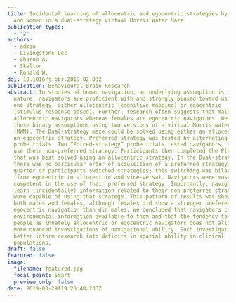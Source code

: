 ```yaml
---
title: Incidental learning of allocentric and egocentric strategies by both men
  and women in a dual-strategy virtual Morris Water Maze
publication_types:
  - "2"
authors:
  - admin
  - Livingstone-Lee
  - Sharon A.
  - Skelton
  - Ronald W.
doi: 10.1016/j.bbr.2019.02.032
publication: Behavioural Brain Research
abstract: In studies of human navigation, an underlying assumption is that, by
  nature, navigators are proficient with and strongly biased toward using only
  one strategy, either allocentric (cognitive mapping) or egocentric
  (stimulus-response based). Further, research often suggests that males are
  allocentric navigators whereas females are egocentric navigators. We tested
  these binary assumptions using two versions of a virtual Morris water maze
  (MWM). The Dual-strategy maze could be solved using either an allocentric or
  an egocentric strategy. Preferred strategy was tested by alternating test and
  probe trials. Two “Forced-strategy” probe trials tested navigators’ ability to
  use their non-preferred strategy. Participants then completed the Place maze
  that was best solved using an allocentric strategy. In the Dual-strategy maze,
  there was no particular order of acquisition of a preferred strategy and a
  quarter of participants switched strategies; this switching was bilateral
  (from egocentric to allocentric and vice-versa). Navigators were most
  competent in the use of their preferred strategy. Importantly, navigators did
  learn (incidentally) information related to their non-preferred strategy and
  were capable of using that strategy. This pattern of results was shown for
  both males and females, although females did show a stronger preference for
  egocentric navigation than did males. We concluded that navigators can use all
  environmental information available to them and that the tendency to view
  people as innately allocentric or egocentric navigators does not allow for
  more nuanced investigations of navigational ability. Such investigations would
  better inform research into deficits in spatial ability in clinical
  populations.
draft: false
featured: false
image:
  filename: featured.jpg
  focal_point: Smart
  preview_only: false
date: 2019-03-29T19:20:48.233Z
---
```

